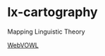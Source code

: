 # lx-cartography
Mapping Linguistic Theory

<a href = "http://vowl.visualdataweb.org/webvowl.html">WebVOWL</a>
